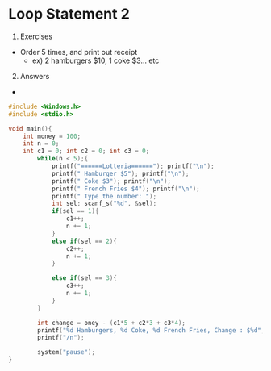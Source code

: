 # Loop Statement 2

1. Exercises 
- Order 5 times, and print out receipt
    - ex) 2 hamburgers $10, 1 coke $3... etc

2. Answers

- 

```c
#include <Windows.h>
#include <stdio.h>

void main(){
    int money = 100;
    int n = 0;
    int c1 = 0; int c2 = 0; int c3 = 0;
        while(n < 5);{
			printf("======Lotteria======"); printf("\n");
			printf(" Hamburger $5"); printf("\n");
			printf(" Coke $3"); printf("\n");
			printf(" French Fries $4"); printf("\n");
			printf(" Type the number: ");
			int sel; scanf_s("%d", &sel);
			if(sel == 1){
				c1++;
				n += 1;
			}
			else if(sel == 2){
				c2++;
				n += 1;
			}

			else if(sel == 3){
				c3++;
				n += 1;
			}
		}

		int change = oney - (c1*5 + c2*3 + c3*4);
		printf("%d Hamburgers, %d Coke, %d French Fries, Change : $%d", c1, c2, c3, money);
		printf("/n");

		system("pause");
}
```
